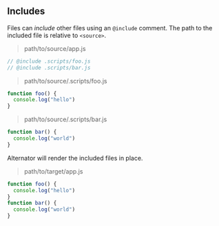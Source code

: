 ## Includes

Files can _include_ other files using an `@include` comment.
The path to the included file is relative to `<source>`.

> path/to/source/app.js

```js
// @include .scripts/foo.js
// @include .scripts/bar.js
```

> path/to/source/.scripts/foo.js

```js
function foo() {
  console.log("hello")
}
```

> path/to/source/.scripts/bar.js

```js
function bar() {
  console.log("world")
}
```

Alternator will render the included files in place.

> path/to/target/app.js

```js
function foo() {
  console.log("hello")
}
function bar() {
  console.log("world")
}
```
